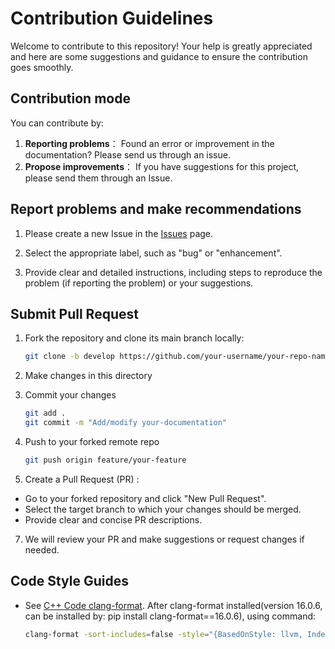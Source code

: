 # Contribution Guidelines

Welcome to contribute to this repository! Your help is greatly appreciated and here are some suggestions and guidance to ensure the contribution goes smoothly.

## Contribution mode

You can contribute by:

1. **Reporting problems**： Found an error or improvement in the documentation? Please send us through an issue.
2. **Propose improvements**： If you have suggestions for this project, please send them through an Issue.

## Report problems and make recommendations

1. Please create a new Issue in the [Issues](https://github.com/JackLau1222/OpenConverter/issues) page.

2. Select the appropriate label, such as "bug" or "enhancement".

3. Provide clear and detailed instructions, including steps to reproduce the problem (if reporting the problem) or your suggestions.

## Submit Pull Request

1. Fork the repository and clone its main branch locally:

    ```bash
   git clone -b develop https://github.com/your-username/your-repo-name.git
   ```
   
2. Make changes in this directory
   
    
   
4. Commit your changes
    ```bash
    git add .
    git commit -m "Add/modify your-documentation"
    ```
    
5. Push to your forked remote repo
    ```bash
    git push origin feature/your-feature
    ```
    
6. Create a Pull Request (PR) :

- Go to your forked repository and click "New Pull Request".
- Select the target branch to which your changes should be merged.
- Provide clear and concise PR descriptions.
7. We will review your PR and make suggestions or request changes if needed.

## Code Style Guides

- See [C++ Code clang-format](https://marketplace.visualstudio.com/items?itemName=xaver.clang-format).
  After clang-format installed(version 16.0.6, can be installed by: pip install clang-format==16.0.6), using command:
    ```bash
    clang-format -sort-includes=false -style="{BasedOnStyle: llvm, IndentWidth: 4}" -i <your file>
    ```

